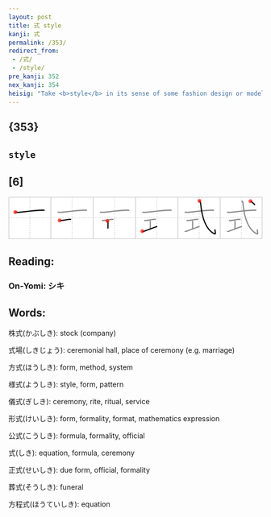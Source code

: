 ```yaml
---
layout: post
title: 式 style
kanji: 式
permalink: /353/
redirect_from:
 - /式/
 - /style/
pre_kanji: 352
nex_kanji: 354
heisig: "Take <b>style</b> in its sense of some fashion design or model. Then let the element <i>arrow</i> and <i>craft</i> stand for the well-known <b>style</b> of shirts known as "<i>Arrow</i> shirts" because of the little <i>arrow</i> sewn on each one."
---
```


## {353}

## `style`

## [6]

<div class="stroke"><img src="../images/E5BC8F.png" /></div>

## Reading:

### On-Yomi: シキ

## Words:

株式(かぶしき): stock (company)

式場(しきじょう): ceremonial hall, place of ceremony (e.g. marriage)

方式(ほうしき): form, method, system

様式(ようしき): style, form, pattern

儀式(ぎしき): ceremony, rite, ritual, service

形式(けいしき): form, formality, format, mathematics expression

公式(こうしき): formula, formality, official

式(しき): equation, formula, ceremony

正式(せいしき): due form, official, formality

葬式(そうしき): funeral

方程式(ほうていしき): equation

